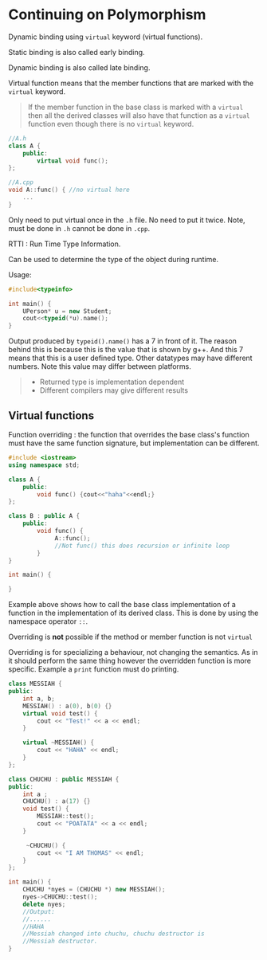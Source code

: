 # Continuing on Polymorphism

Dynamic binding using `virtual` keyword (virtual functions).

Static binding is also called early binding.

Dynamic binding is also called late binding.

Virtual function means that the member functions that are marked with the `virtual` keyword.

> If the member function in the base class is marked with a `virtual` then all the derived classes will also have that function as a `virtual` function even though there is no `virtual` keyword.

```c++
//A.h
class A {
    public:
        virtual void func();
};

//A.cpp
void A::func() { //no virtual here
    ...
}
```

Only need to put virtual once in the `.h` file. No need to put it twice. Note, must be done in `.h` cannot be done in `.cpp`.

RTTI : Run Time Type Information.

Can be used to determine the type of the object during runtime.

Usage:

```c++
#include<typeinfo>

int main() {
    UPerson* u = new Student;
    cout<<typeid(*u).name();
}
```

Output produced by `typeid().name()` has a 7 in front of it. The reason behind this is because this is the value that is shown by g++. And this 7 means that this is a user defined type. Other datatypes may have different numbers. Note this value may differ between platforms.

> - Returned type is implementation dependent
> - Different compilers may give different results

## Virtual functions

Function overriding : the function that overrides the base class's function must have the same function signature, but implementation can be different.

```c++
#include <iostream>
using namespace std;

class A {
    public:
        void func() {cout<<"haha"<<endl;}
};

class B : public A {
    public:
        void func() {
             A::func();
             //Not func() this does recursion or infinite loop
        }
}

int main() {

}
```

Example above shows how to call the base class implementation of a function in the implementation of its derived class. This is done by using the namespace operator `::`.

Overriding is **not** possible if the method or member function is not `virtual`

Overriding is for specializing a behaviour, not changing the semantics. As in it should perform the same thing however the overridden function is more specific. Example a `print` function must do printing.

```c++
class MESSIAH {
public:
    int a, b;
    MESSIAH() : a(0), b(0) {}
    virtual void test() {
        cout << "Test!" << a << endl;
    }

    virtual ~MESSIAH() {
        cout << "HAHA" << endl;
    }
};

class CHUCHU : public MESSIAH {
public:
    int a ;
    CHUCHU() : a(17) {}
    void test() {
        MESSIAH::test();
        cout << "POATATA" << a << endl;
    }

     ~CHUCHU() {
        cout << "I AM THOMAS" << endl;
    }
};

int main() {
    CHUCHU *nyes = (CHUCHU *) new MESSIAH();
    nyes->CHUCHU::test();
    delete nyes;
    //Output:
    //......
    //HAHA
    //Messiah changed into chuchu, chuchu destructor is
    //Messiah destructor.
}
```
